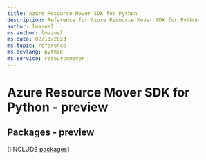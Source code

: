 ```yaml
---
title: Azure Resource Mover SDK for Python
description: Reference for Azure Resource Mover SDK for Python
author: lmazuel
ms.author: lmazuel
ms.data: 02/13/2023
ms.topic: reference
ms.devlang: python
ms.service: resourcemover
---
```

# Azure Resource Mover SDK for Python - preview
## Packages - preview
[!INCLUDE [packages](resource-mover-index.md)]
